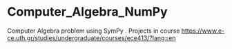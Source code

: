 # Computer_Algebra_NumPy
Computer Algebra problem using SymPy . Projects in course https://www.e-ce.uth.gr/studies/undergraduate/courses/ece413/?lang=en
